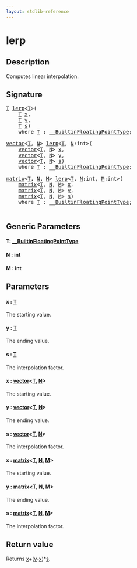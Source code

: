 ```yaml
---
layout: stdlib-reference
---
```


# lerp

## Description

Computes linear interpolation.



## Signature 

<pre>
<a href="lerp.html#typeparam-T" class="code_type">T</a> <a href="lerp.html">lerp</a>&lt;<a href="lerp.html#typeparam-T" class="code_type">T</a>&gt;(
    <a href="lerp.html#typeparam-T" class="code_type">T</a> <a href="lerp.html#decl-x" class="code_param">x</a>,
    <a href="lerp.html#typeparam-T" class="code_type">T</a> <a href="lerp.html#decl-y" class="code_param">y</a>,
    <a href="lerp.html#typeparam-T" class="code_type">T</a> <a href="lerp.html#decl-s" class="code_param">s</a>)
    <span class='code_keyword'>where</span> <a href="lerp.html#typeparam-T" class="code_type">T</a> : <a href="../interfaces/0_builtinfloatingpointtype-029hm/index.html" class="code_type">__BuiltinFloatingPointType</a>;

<a href="../types/vector/index.html" class="code_type">vector</a>&lt;<a href="lerp.html#typeparam-T" class="code_type">T</a>, <a href="lerp.html#decl-N" class="code_var">N</a>&gt; <a href="lerp.html">lerp</a>&lt;<a href="lerp.html#typeparam-T" class="code_type">T</a>, <a href="lerp.html#decl-N" class="code_var">N</a>:<span class="code_keyword">int</span>&gt;(
    <a href="../types/vector/index.html" class="code_type">vector</a>&lt;<a href="lerp.html#typeparam-T" class="code_type">T</a>, <a href="lerp.html#decl-N" class="code_var">N</a>&gt; <a href="lerp.html#decl-x" class="code_param">x</a>,
    <a href="../types/vector/index.html" class="code_type">vector</a>&lt;<a href="lerp.html#typeparam-T" class="code_type">T</a>, <a href="lerp.html#decl-N" class="code_var">N</a>&gt; <a href="lerp.html#decl-y" class="code_param">y</a>,
    <a href="../types/vector/index.html" class="code_type">vector</a>&lt;<a href="lerp.html#typeparam-T" class="code_type">T</a>, <a href="lerp.html#decl-N" class="code_var">N</a>&gt; <a href="lerp.html#decl-s" class="code_param">s</a>)
    <span class='code_keyword'>where</span> <a href="lerp.html#typeparam-T" class="code_type">T</a> : <a href="../interfaces/0_builtinfloatingpointtype-029hm/index.html" class="code_type">__BuiltinFloatingPointType</a>;

<a href="../types/matrix/index.html" class="code_type">matrix</a>&lt;<a href="lerp.html#typeparam-T" class="code_type">T</a>, <a href="lerp.html#decl-N" class="code_var">N</a>, <a href="lerp.html#decl-M" class="code_var">M</a>&gt; <a href="lerp.html">lerp</a>&lt;<a href="lerp.html#typeparam-T" class="code_type">T</a>, <a href="lerp.html#decl-N" class="code_var">N</a>:<span class="code_keyword">int</span>, <a href="lerp.html#decl-M" class="code_var">M</a>:<span class="code_keyword">int</span>&gt;(
    <a href="../types/matrix/index.html" class="code_type">matrix</a>&lt;<a href="lerp.html#typeparam-T" class="code_type">T</a>, <a href="lerp.html#decl-N" class="code_var">N</a>, <a href="lerp.html#decl-M" class="code_var">M</a>&gt; <a href="lerp.html#decl-x" class="code_param">x</a>,
    <a href="../types/matrix/index.html" class="code_type">matrix</a>&lt;<a href="lerp.html#typeparam-T" class="code_type">T</a>, <a href="lerp.html#decl-N" class="code_var">N</a>, <a href="lerp.html#decl-M" class="code_var">M</a>&gt; <a href="lerp.html#decl-y" class="code_param">y</a>,
    <a href="../types/matrix/index.html" class="code_type">matrix</a>&lt;<a href="lerp.html#typeparam-T" class="code_type">T</a>, <a href="lerp.html#decl-N" class="code_var">N</a>, <a href="lerp.html#decl-M" class="code_var">M</a>&gt; <a href="lerp.html#decl-s" class="code_param">s</a>)
    <span class='code_keyword'>where</span> <a href="lerp.html#typeparam-T" class="code_type">T</a> : <a href="../interfaces/0_builtinfloatingpointtype-029hm/index.html" class="code_type">__BuiltinFloatingPointType</a>;

</pre>

## Generic Parameters

####  <a id="typeparam-T"></a>T: [\_\_BuiltinFloatingPointType](../interfaces/0_builtinfloatingpointtype-029hm/index)
####  <a id="decl-N"></a>N  : int
####  <a id="decl-M"></a>M  : int

## Parameters

####  <a id="decl-x"></a>x  : [T](lerp#typeparam-T)
The starting value.

####  <a id="decl-y"></a>y  : [T](lerp#typeparam-T)
The ending value.

####  <a id="decl-s"></a>s  : [T](lerp#typeparam-T)
The interpolation factor.

####  <a id="decl-x"></a>x  : [vector](../types/vector/index)\<[T](../types/vector/index#typeparam-T), [N](../types/vector/index#decl-N)\>
The starting value.

####  <a id="decl-y"></a>y  : [vector](../types/vector/index)\<[T](../types/vector/index#typeparam-T), [N](../types/vector/index#decl-N)\>
The ending value.

####  <a id="decl-s"></a>s  : [vector](../types/vector/index)\<[T](../types/vector/index#typeparam-T), [N](../types/vector/index#decl-N)\>
The interpolation factor.

####  <a id="decl-x"></a>x  : [matrix](../types/matrix/index)\<[T](../types/matrix/t-0), [N](../types/matrix/index#decl-N), [M](../types/matrix/index#decl-M)\>
The starting value.

####  <a id="decl-y"></a>y  : [matrix](../types/matrix/index)\<[T](../types/matrix/t-0), [N](../types/matrix/index#decl-N), [M](../types/matrix/index#decl-M)\>
The ending value.

####  <a id="decl-s"></a>s  : [matrix](../types/matrix/index)\<[T](../types/matrix/t-0), [N](../types/matrix/index#decl-N), [M](../types/matrix/index#decl-M)\>
The interpolation factor.


## Return value
Returns <span class='code'><a href="lerp.html#decl-x" class="code_param">x</a>+(<a href="lerp.html#decl-y" class="code_param">y</a>-<a href="lerp.html#decl-x" class="code_param">x</a>)*<a href="lerp.html#decl-s" class="code_param">s</a></span>.


